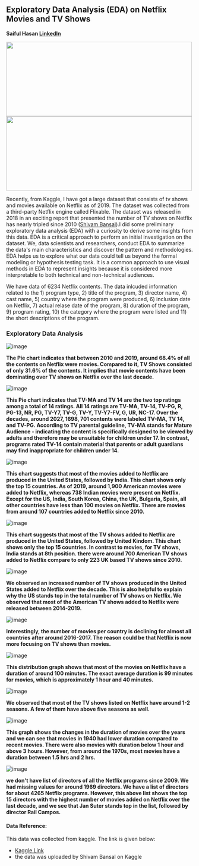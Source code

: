 ## Exploratory Data Analysis (EDA) on Netflix Movies and TV Shows
**Saiful Hasan [LinkedIn](https://www.linkedin.com/in/saifulhasan22/)**

<img src="./images/1.png" width="500" height="200"/>
<img src="./images/netflix-logo.png" width="500" height="200"/>

Recently, from Kaggle, I have got a large dataset that consists of tv shows and movies available on Netflix as of 2019. The dataset was collected from a third-party Netflix engine called Flixable. The dataset was released in 2018 in an exciting report that presented the number of TV shows on Netflix has nearly tripled since 2010 ([Shivam Bansal](#https://www.kaggle.com/shivamb/netflix-shows)).I did some preliminary exploratory data analysis (EDA) with a curiosity to derive some insights from this data. EDA is a critical approach to perform an initial investigation on the dataset. We, data scientists and researchers, conduct EDA to summarize the data's main characteristics and discover the pattern and methodologies. EDA helps us to explore what our data could tell us beyond the formal modeling or hypothesis testing task. It is a common approach to use visual methods in EDA to represent insights because it is considered more interpretable to both technical and non-technical audiences. 

We have data of 6234 Netflix contents. The data inlcuded information related to the 1) program type, 2) title of the program, 3) director name, 4) cast name, 5) country where the program were produced, 6) inclusion date on Netflix, 7) actual relase date of the program, 8) duration of the program, 9) program rating, 10) the category where the program were listed and 11) the short descriptions of the program.

### Exploratory Data Analysis 

![image](./images/pie_1.png)

**The Pie chart indicates that between 2010 and 2019, around 68.4% of all the contents on Netflix were movies. Compared to it, TV Shows consisted of only 31.6% of the contents. It implies that movie contents have been dominating over TV shows on Netflix over the last decade.** 

![image](./images/pie_2.png)

**This Pie chart indicates that TV-MA and TV 14 are the two top ratings among a total of 14 ratings. All 14 ratings are TV-MA, TV-14, TV-PG, R, PG-13, NR, PG, TV-Y7, TV-G, TV-Y, TV-Y7-FV, G, UR, NC-17. Over the decades, around 2027, 1698, 701 contents were labeled TV-MA, TV 14, and TV-PG. According to TV parental guideline, TV-MA stands for Mature Audience - indicating the content is specifically designed to be viewed by adults and therefore may be unsuitable for children under 17. In contrast, programs rated TV-14 contain material that parents or adult guardians may find inappropriate for children under 14.**

![image](./images/movie_1.png)

**This chart suggests that most of the movies added to Netflix are produced in the United States, followed by India. This chart shows only the top 15 countries. As of 2019, around 1,900 American movies were added to Netflix, whereas 738 Indian movies were present on Netflix. Except for the US, India, South Korea, China, the UK, Bulgaria, Spain, all other countries have less than 100 movies on Netflix. There are movies from around 107 countries added to Netflix since 2010.**

![image](./images/tv_show_1.png)

**This chart suggests that most of the TV shows added to Netflix are produced in the United States, followed by United Kindom. This chart shows only the top 15 countries. In contrast to movies, for TV shows, India stands at 8th position. there were around 700 American TV shows added to Netflix compare to only 223 UK based TV shows since 2010.**

![image](./images/tv_show_2.png)

**We observed an increased number of TV shows produced in the United States added to Netflix over the decade. This is also helpful to explain why the US stands top in the total number of TV shows on Netflix. We observed that most of the American TV shows added to Netflix were released between 2014-2019.**

![image](./images/movie_2.png)

**Interestingly, the number of movies per country is declining for almost all countries after around 2016-2017. The reason could be that Netflix is now more focusing on TV shows than movies.**

![image](./images/duration.png)

**This distribution graph shows that most of the movies on Netflix have a duration of around 100 minutes. The exact average duration is 99 minutes for movies, which is approximately 1 hour and 40 minutes.**

![image](./images/season.png)

**We observed that most of the TV shows listed on Netflix have around 1-2 seasons. A few of them have above five seasons as well.**

![image](./images/duration_2.png)

**This graph shows the changes in the duration of movies over the years and we can see that movies in 1940 had lower duration compared to recent movies. There were also movies with duration below 1 hour and above 3 hours. However, from around the 1970s, most movies have a duration between  1.5 hrs and 2 hrs.**

![image](./images/director.png)

**we don't have list of directors of all the Netflix programs since 2009. We had missing values for around 1969 directors. We have a list of directors for about 4265 Netflix programs. However, this above list shows the top 15 directors with the highest number of movies added on Netflix over the last decade, and we see that Jan Suter stands top in the list, followed by director Rail Campos.**

#### Data Reference:
This data was collected from kaggle. The link is given below:
- [Kaggle Link](https://www.kaggle.com/leonardopena/top-spotify-songs-from-20102019-by-year)
- the data was uploaded by Shivam Bansal on Kaggle 